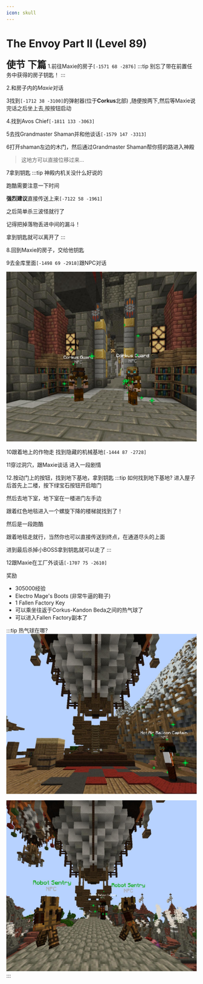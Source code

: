 ```yaml
---
icon: skull
---
```


# The Envoy Part II (Level 89)
<span style="font-size: 25px;">**使节 下篇**</span>
1.前往Maxie的房子`[-1571 68 -2876]`
:::tip
别忘了带在前置任务中获得的房子钥匙！
:::

2.和房子内的*Maxie*对话

3找到`[-1712 38 -3100]`的弹射器(位于**Corkus**北部) ,随便按两下,然后等Maxie说完话之后坐上去,按按钮启动

4.找到Avos Chief`[-1811 133 -3063]`

5去找Grandmaster Shaman并和他谈话`[-1579 147 -3313]`

6打开shaman左边的木门，然后通过Grandmaster Shaman帮你搭的路进入神殿
>这地方可以直接位移过来...

7拿到钥匙
:::tip
神殿内机关没什么好说的

跑酷需要注意一下时间

**强烈建议**直接传送上来`[-7122 58 -1961]`

之后简单杀三波怪就行了

记得把掉落物丢进中间的漏斗！

拿到钥匙就可以离开了
:::

8.回到Maxie的房子，交给他钥匙

9去金库里面`[-1498 69 -2918]`跟NPC对话

![进城堡右手边很容易看到](/assets/img/lvl89-2.jpg)

10跟着地上的作物走 找到隐藏的机械基地`[-1444 87 -2728]`

11穿过洞穴，跟Maxie谈话 进入一段剧情


12.按动门上的按钮，找到地下基地，拿到钥匙
:::tip 如何找到地下基地?
进入屋子后首先上二楼，按下绿宝石按钮开启暗门

然后去地下室，地下室在一楼进门左手边

跟着红色地毯进入一个螺旋下降的楼梯就找到了！

然后是一段跑酷

跟着地毯走就行，当然你也可以直接传送到终点，在通道尽头的上面

进到最后杀掉小BOSS拿到钥匙就可以走了
:::

12跟Maxie在工厂外谈话`[-1707 75 -2610]`

奖励
+ 305000经验
+ Electro Mage's Boots (非常牛逼的鞋子)
+ 1 Fallen Factory Key
+ 可以乘坐往返于Corkus-Kandon Beda之间的热气球了
+ 可以进入Fallen Factory副本了

:::tip 热气球在哪?
![Kandon-Beda](/assets/img/lvl89-1.jpg)

![Corkus](/assets/img/lvl89-4.jpg)
:::
